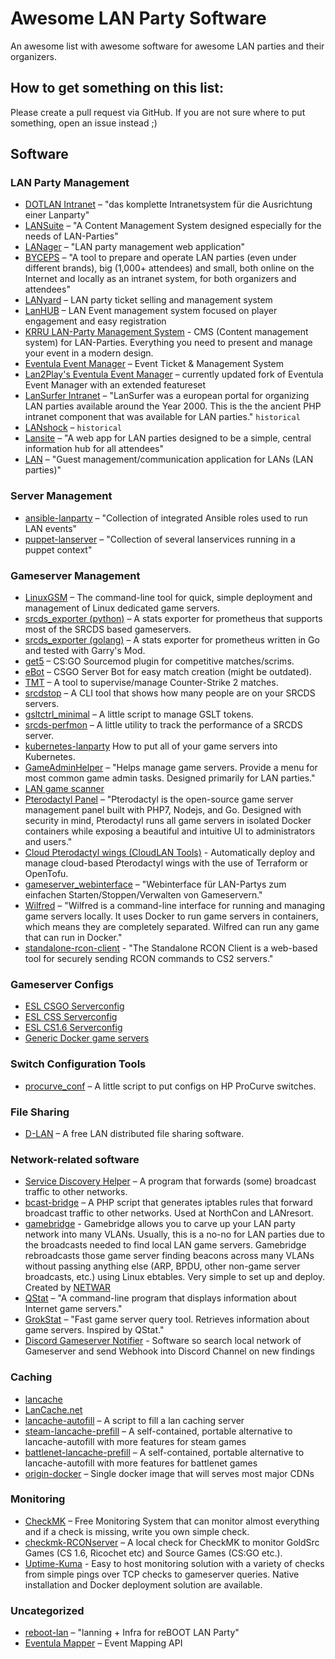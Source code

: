 # Awesome LAN Party Software

An awesome list with awesome software for awesome LAN parties and their organizers.

## How to get something on this list:

Please create a pull request via GitHub.
If you are not sure where to put something, open an issue instead ;)

## Software

### LAN Party Management

- [DOTLAN Intranet](http://intranet.dotlan.net/) – "das komplette Intranetsystem für die Ausrichtung einer Lanparty"
- [LANSuite](https://lansuite.github.io/lansuite/) – "A Content Management System designed especially for the needs of LAN-Parties"
- [LANager](https://github.com/zeropingheroes/lanager) – "LAN party management web application"
- [BYCEPS](https://byceps.nwsnet.de/) – "A tool to prepare and operate LAN parties (even under different brands), big (1,000+ attendees) and small, both online on the Internet and locally as an intranet system, for both organizers and attendees"
- [LANyard](https://github.com/zeropingheroes/lanyard) – LAN party ticket selling and management system
- [LanHUB](https://LanHUB.net) – LAN Event management system focused on player engagement and easy registration
- [KRRU LAN-Party Management System](https://github.com/KRRUg/KLMS) - CMS (Content management system) for LAN-Parties. Everything you need to present and manage your event in a modern design.
- [Eventula Event Manager](https://eventula.com/manager) – Event Ticket & Management System
- [Lan2Play's Eventula Event Manager](https://github.com/Lan2Play/eventula-manager) – currently updated fork of Eventula Event Manager with an extended featureset
- [LanSurfer Intranet](https://github.com/TcT2k/lansurfer_intranet) – "LanSurfer was a european portal for organizing LAN parties available around the Year 2000. This is the the ancient PHP intranet component that was available for LAN parties." `historical`
- [LANshock](https://github.com/bkonetzny/LANshock) – `historical`
- [Lansite](https://github.com/tannerkrewson/lansite) – "A web app for LAN parties designed to be a simple, central information hub for all attendees"
- [LAN](https://github.com/mfairchild365/lan) – "Guest management/communication application for LANs (LAN parties)"

### Server Management

- [ansible-lanparty](https://github.com/ti-mo/ansible-lanparty) – "Collection of integrated Ansible roles used to run LAN events"
- [puppet-lanserver](https://github.com/pseiler/puppet-lanserver) – "Collection of several lanservices running in a puppet context"

### Gameserver Management

- [LinuxGSM](https://linuxgsm.com/) – The command-line tool for quick, simple deployment and management of Linux dedicated game servers.
- [srcds_exporter (python)](https://github.com/991jo/srcds_exporter) – A stats exporter for prometheus that supports most of the SRCDS based gameservers.
- [srcds_exporter (golang)](https://github.com/galexrt/srcds_exporter) – A stats exporter for prometheus written in Go and tested with Garry's Mod.
- [get5](https://github.com/splewis/get5) – CS:GO Sourcemod plugin for competitive matches/scrims.
- [eBot](https://github.com/deStrO/eBot-CSGO) – CSGO Server Bot for easy match creation (might be outdated).
- [TMT](https://github.com/JensForstmann/tmt2) – A tool to supervise/manage Counter-Strike 2 matches.
- [srcdstop](https://github.com/991jo/srcdstop) – A CLI tool that shows how many people are on your SRCDS servers.
- [gsltctrl_minimal](https://github.com/991jo/gsltctrl_minimal) – A little script to manage GSLT tokens.
- [srcds-perfmon](https://github.com/OpenSourceLAN/srcds-perfmon) – A little utility to track the performance of a SRCDS server.
- [kubernetes-lanparty](https://github.com/OpenSourceLAN/kubernetes-lanparty/)  How to put all of your game servers into Kubernetes.
- [GameAdminHelper](https://github.com/DavidKMartel/GameAdminHelper) – "Helps manage game servers. Provide a menu for most common game admin tasks. Designed primarily for LAN parties."
- [LAN game scanner](https://github.com/991jo/lan-game-scanner)
- [Pterodactyl Panel](https://github.com/pterodactyl/panel) – "Pterodactyl is the open-source game server management panel built with PHP7, Nodejs, and Go. Designed with security in mind, Pterodactyl runs all game servers in isolated Docker containers while exposing a beautiful and intuitive UI to administrators and users."
- [Cloud Pterodactyl wings (CloudLAN Tools)](https://github.com/cloudlan-tools/cloudlan-tools) - Automatically deploy and manage cloud-based Pterodactyl wings with the use of Terraform or OpenTofu.
- [gameserver_webinterface](https://github.com/amshove/gameserver_webinterface) – "Webinterface für LAN-Partys zum einfachen Starten/Stoppen/Verwalten von Gameservern."
- [Wilfred](https://github.com/wilfred-dev/wilfred) – "Wilfred is a command-line interface for running and managing game servers locally. It uses Docker to run game servers in containers, which means they are completely separated. Wilfred can run any game that can run in Docker."
- [standalone-rcon-client](https://github.com/Egosar93/standalone-rcon-client) - "The Standalone RCON Client is a web-based tool for securely sending RCON commands to CS2 servers."

### Gameserver Configs

- [ESL CSGO Serverconfig](https://play.eslgaming.com/download/26251762/)
- [ESL CSS Serverconfig](https://play.eslgaming.com/download/27023283/)
- [ESL CS1.6 Serverconfig](https://play.eslgaming.com/download/27027402/)
- [Generic Docker game servers](https://github.com/OpenSourceLAN/gameservers-docker)

### Switch Configuration Tools

- [procurve_conf](https://github.com/991jo/procurve-conf) – A little script to put configs on HP ProCurve switches.

### File Sharing

- [D-LAN](https://www.d-lan.net/) – A free LAN distributed file sharing software.

### Network-related software

- [Service Discovery Helper](https://github.com/OpenSourceLAN/service-discovery-helper) – A program that forwards (some) broadcast traffic to other networks.
- [bcast-bridge](https://git.kopf-tisch.de/razzor/bcast-bridge) – A PHP script that generates iptables rules that forward broadcast traffic to other networks. Used at NorthCon and LANresort.
- [gamebridge](https://github.com/netwarlan/gamebridge) - Gamebridge allows you to carve up your LAN party network into many VLANs. Usually, this is a no-no for LAN parties due to the broadcasts needed to find local LAN game servers. Gamebridge rebroadcasts those game server finding beacons across many VLANs without passing anything else (ARP, BPDU, other non-game server broadcasts, etc.) using Linux ebtables. Very simple to set up and deploy. Created by [NETWAR](https://www.netwar.org)
- [QStat](https://github.com/multiplay/qstat) – "A command-line program that displays information about Internet game servers."
- [GrokStat](https://github.com/vorot93/grokstat) – "Fast game server query tool. Retrieves information about game servers. Inspired by QStat."
- [Discord Gameserver Notifier](https://github.com/lan-dot-party/Discord-Gameserver-Notifier) - Software so search local network of Gameserver and send Webhook into Discord Channel on new findings

### Caching

- [lancache](https://github.com/bntjah/lancache)
- [LanCache.net](https://lancache.net/)
- [lancache-autofill](https://github.com/zeropingheroes/lancache-autofill) – A script to fill a lan caching server
- [steam-lancache-prefill](https://github.com/tpill90/steam-lancache-prefill) – A self-contained, portable alternative to lancache-autofill with more features for steam games
- [battlenet-lancache-prefill](https://github.com/tpill90/battlenet-lancache-prefill) – A self-contained, portable alternative to lancache-autofill with more features for battlenet games
- [origin-docker](https://github.com/OpenSourceLAN/origin-docker) – Single docker image that will serves most major CDNs

### Monitoring

- [CheckMK](https://checkmk.com) – Free Monitoring System that can monitor almost everything and if a check is missing, write you own simple check.
- [checkmk-RCONserver](https://github.com/Hornochs/checkmk-RCONserver) – A local check for CheckMK to monitor GoldSrc Games (CS 1.6, Ricochet etc) and Source Games (CS:GO etc.).
- [Uptime-Kuma](https://github.com/louislam/uptime-kuma) - Easy to host monitoring solution with a variety of checks from simple pings over TCP checks to gameserver queries. Native installation and Docker deployment solution are available.

### Uncategorized

- [reboot-lan](https://github.com/Fohdeesha/reboot-lan) – "lanning + Infra for reBOOT LAN Party"
- [Eventula Mapper](https://eventula.com) – Event Mapping API
